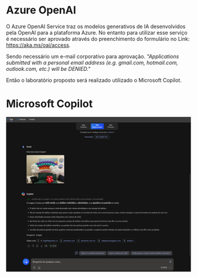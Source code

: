 # Azure OpenAI
O Azure OpenAI Service traz os modelos generativos de IA desenvolvidos pela OpenAI para a plataforma Azure. No entanto para utilizar esse serviço é necessário ser aprovado através do preenchimento do formulário no Link: https://aka.ms/oai/access.

Sendo necessário um e-mail corporativo para aprovação.
*"Applications submitted with a personal email address (e.g. gmail.com, hotmail.com, outlook.com, etc.) will be DENIED."*

Então o laboratório proposto será realizado utilizado o Microsoft Copilot.

# Microsoft Copilot

![Resultado Copilot](output/Resultado_Copilot.png)
